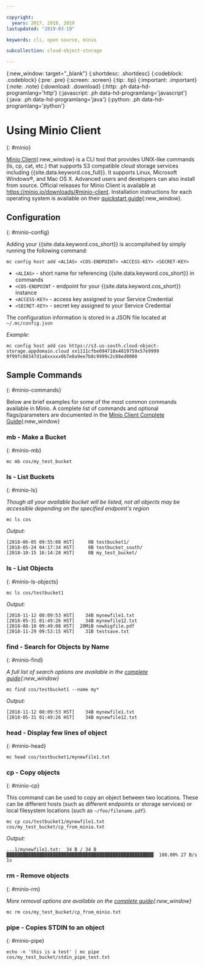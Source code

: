 ```yaml
---

copyright:
  years: 2017, 2018, 2019
lastupdated: "2019-03-19"

keywords: cli, open source, minio

subcollection: cloud-object-storage

---
```

{:new_window: target="_blank"}
{:shortdesc: .shortdesc}
{:codeblock: .codeblock}
{:pre: .pre}
{:screen: .screen}
{:tip: .tip}
{:important: .important}
{:note: .note}
{:download: .download} 
{:http: .ph data-hd-programlang='http'} 
{:javascript: .ph data-hd-programlang='javascript'} 
{:java: .ph data-hd-programlang='java'} 
{:python: .ph data-hd-programlang='python'}

# Using Minio Client
{: #minio}

[Minio Client](https://www.minio.io/downloads.html#download-client){:new_window} is a CLI tool that provides UNIX-like commands (ls, cp, cat, etc.) that supports S3 compatible cloud storage services including {{site.data.keyword.cos_full}}.  It supports Linux, Microsoft Windows&reg;, and Mac OS X.  Advanced users and developers can also install from source.  Official releases for Minio Client is available at https://minio.io/downloads/#minio-client.  Installation instructions for each operating system is available on their [quickstart guide](https://docs.minio.io/docs/minio-client-quickstart-guide.html){:new_window}.

## Configuration
{: #minio-config}

Adding your {{site.data.keyword.cos_short}} is accomplished by simply running the following command:

```
mc config host add <ALIAS> <COS-ENDPOINT> <ACCESS-KEY> <SECRET-KEY>
```

* `<ALIAS>` - short name for referencing {{site.data.keyword.cos_short}} in commands
* `<COS-ENDPOINT` - endpoint for your {{site.data.keyword.cos_short}} instance 
* `<ACCESS-KEY>` - access key assigned to your Service Credential
* `<SECRET-KEY>` - secret key assigned to your Service Credential

The configuration information is stored in a JSON file located at `~/.mc/config.json`

*Example:*
```
mc config host add cos https://s3.us-south.cloud-object-storage.appdomain.cloud xx1111cfbe094710x4819759x57e9999 9f99fc08347d1a6xxxxx0b7e0a9ee7b0c9999c2c08ed0000
```

## Sample Commands
{: #minio-commands}

Below are brief examples for some of the most common commands available in Minio.  A complete list of commands and optional flags/parameters are documented in the [Minio Client Complete Guide](https://docs.minio.io/docs/minio-client-complete-guide){:new_window}

### mb - Make a Bucket
{: #minio-mb}

```
mc mb cos/my_test_bucket
```

### ls - List Buckets
{: #minio-ls}

*Though all your available bucket will be listed, not all objects may be accessible depending on the specified endpoint's region*
```
mc ls cos
```
*Output:*
```
[2018-06-05 09:55:08 HST]     0B testbucket1/
[2018-05-24 04:17:34 HST]     0B testbucket_south/
[2018-10-15 16:14:28 HST]     0B my_test_bucket/
```


### ls - List Objects
{: #minio-ls-objects}

```
mc ls cos/testbucket1
```
*Output:*
```
[2018-11-12 08:09:53 HST]    34B mynewfile1.txt
[2018-05-31 01:49:26 HST]    34B mynewfile12.txt
[2018-08-10 09:49:08 HST]  20MiB newbigfile.pdf
[2018-11-29 09:53:15 HST]    31B testsave.txt
```

### find - Search for Objects by Name
{: #minio-find}

*A full list of search options are available in the [complete guide](https://docs.minio.io/docs/minio-client-complete-guide#find){:new_window}*

```
mc find cos/testbucket1 --name my*
```
*Output:*
```
[2018-11-12 08:09:53 HST]    34B mynewfile1.txt
[2018-05-31 01:49:26 HST]    34B mynewfile12.txt
```

### head - Display few lines of object
{: #minio-head}

```
mc head cos/testbucket1/mynewfile1.txt
```

### cp - Copy objects
{: #minio-cp}

This command can be used to copy an object between two locations.  These can be different hosts (such as different endpoints or storage services) or local filesystem locations (such as `~/foo/filename.pdf`).
```
mc cp cos/testbucket1/mynewfile1.txt cos/my_test_bucket/cp_from_minio.txt
```
*Output:*
```
...1/mynewfile1.txt:  34 B / 34 B  ▓▓▓▓▓▓▓▓▓▓▓▓▓▓▓▓▓▓▓▓▓▓▓▓▓▓▓▓▓▓▓▓▓▓▓▓▓▓▓▓▓▓▓▓▓▓▓▓▓▓▓▓▓▓  100.00% 27 B/s 1s
```

### rm - Remove objects
{: #minio-rm}

*More removal options are available on the [complete guide](https://docs.minio.io/docs/minio-client-complete-guide#rm){:new_window}*

```
mc rm cos/my_test_bucket/cp_from_minio.txt
```

### pipe - Copies STDIN to an object
{: #minio-pipe}

```
echo -n 'this is a test' | mc pipe cos/my_test_bucket/stdin_pipe_test.txt
```
